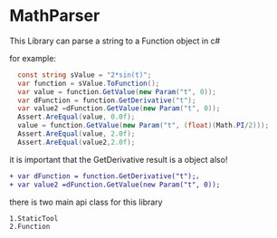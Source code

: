 # MathParser
This Library can parse a string to a Function object in c#

for example:
```C#
  const string sValue = "2*sin(t)";
  var function = sValue.ToFunction();
  var value = function.GetValue(new Param("t", 0));
  var dFunction = function.GetDerivative("t");
  var value2 =dFunction.GetValue(new Param("t", 0));
  Assert.AreEqual(value, 0.0f);
  value = function.GetValue(new Param("t", (float)(Math.PI/2)));
  Assert.AreEqual(value, 2.0f);
  Assert.AreEqual(value2,2.0f);
```

it is important that the GetDerivative result is a object also!
```diff 
+ var dFunction = function.GetDerivative("t");， 
+ var value2 =dFunction.GetValue(new Param("t", 0));
```

there is two main api class for this library
```
1.StaticTool
2.Function
```
